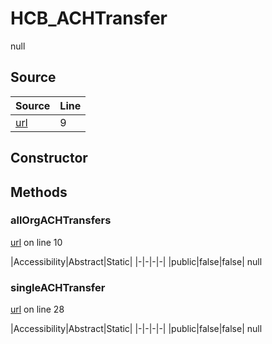 # HCB_ACHTransfer

null
## Source
|Source|Line|
|-|-|
|[url](https://github.com/devramsean0/hcb.js/blob/299d388/src/api_endpoints/ACH_transfer.ts#L9)|9|
## Constructor
## Methods
### allOrgACHTransfers
[url](https://github.com/devramsean0/hcb.js/blob/299d388/src/api_endpoints/ACH_transfer.ts#L10) on line 10  

|Accessibility|Abstract|Static|
|-|-|-|-|
|public|false|false|
null

### singleACHTransfer
[url](https://github.com/devramsean0/hcb.js/blob/299d388/src/api_endpoints/ACH_transfer.ts#L28) on line 28  

|Accessibility|Abstract|Static|
|-|-|-|-|
|public|false|false|
null
